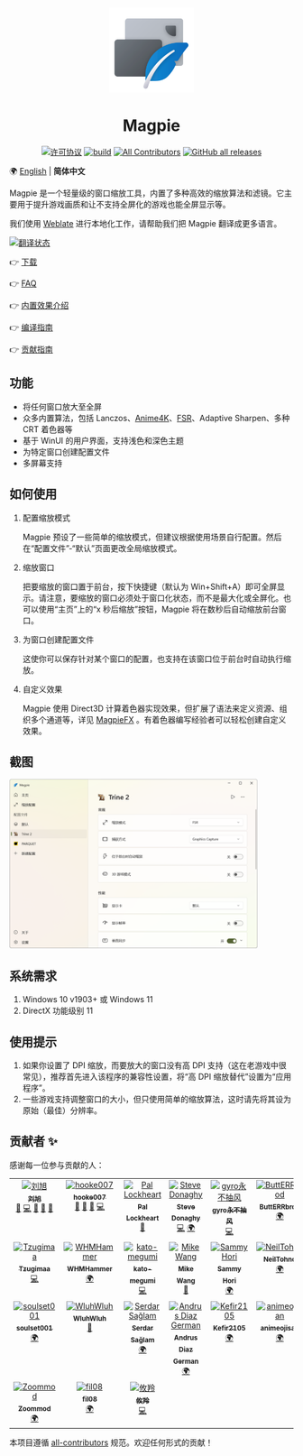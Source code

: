 <br>
<p align="center">
  <img src="./src/Magpie/Icons/SVG/Magpie Icon Full Disabled.svg" width="150px" height="150px" alt="Logo">
</p>
<h1 align="center">Magpie</h1>

<div align="center">

[![许可协议](https://img.shields.io/github/license/Blinue/Magpie)](./LICENSE)
[![build](https://github.com/Blinue/Magpie/actions/workflows/build.yml/badge.svg)](https://github.com/Blinue/Magpie/actions/workflows/build.yml)
[![All Contributors](https://img.shields.io/github/all-contributors/Blinue/Magpie)](#%E8%B4%A1%E7%8C%AE%E8%80%85-)
[![GitHub all releases](https://img.shields.io/github/downloads/Blinue/Magpie/total)](https://github.com/Blinue/Magpie/releases)

</div>

🌍 [English](./README.md) | **简体中文**

Magpie 是一个轻量级的窗口缩放工具，内置了多种高效的缩放算法和滤镜。它主要用于提升游戏画质和让不支持全屏化的游戏也能全屏显示等。

我们使用 [Weblate](https://weblate.org) 进行本地化工作，请帮助我们把 Magpie 翻译成更多语言。

[![翻译状态](https://hosted.weblate.org/widgets/magpie/-/287x66-white.png)](https://hosted.weblate.org/engage/magpie/)

:point_right: [下载](https://github.com/Blinue/Magpie/releases)

:point_right: [FAQ](https://github.com/Blinue/Magpie/wiki/FAQ)

:point_right: [内置效果介绍](https://github.com/Blinue/Magpie/wiki/内置效果介绍)

:point_right: [编译指南](https://github.com/Blinue/Magpie/wiki/编译指南)

:point_right: [贡献指南](./CONTRIBUTING.md)

## 功能

* 将任何窗口放大至全屏
* 众多内置算法，包括 Lanczos、[Anime4K](https://github.com/bloc97/Anime4K)、[FSR](https://github.com/GPUOpen-Effects/FidelityFX-FSR)、Adaptive Sharpen、多种 CRT 着色器等
* 基于 WinUI 的用户界面，支持浅色和深色主题
* 为特定窗口创建配置文件
* 多屏幕支持

## 如何使用

1. 配置缩放模式

    Magpie 预设了一些简单的缩放模式，但建议根据使用场景自行配置。然后在“配置文件”-“默认”页面更改全局缩放模式。

2. 缩放窗口

    把要缩放的窗口置于前台，按下快捷键（默认为 Win+Shift+A）即可全屏显示。请注意，要缩放的窗口必须处于窗口化状态，而不是最大化或全屏化。也可以使用“主页”上的“x 秒后缩放”按钮，Magpie 将在数秒后自动缩放前台窗口。

3. 为窗口创建配置文件

    这使你可以保存针对某个窗口的配置，也支持在该窗口位于前台时自动执行缩放。
    
4. 自定义效果

    Magpie 使用 Direct3D 计算着色器实现效果，但扩展了语法来定义资源、组织多个通道等，详见 [MagpieFX](https://github.com/Blinue/Magpie/wiki/MagpieFX) 。有着色器编写经验者可以轻松创建自定义效果。

## 截图

<img src="img/主窗口.png" alt= "主窗口" height="300">

## 系统需求

1. Windows 10 v1903+ 或 Windows 11
2. DirectX 功能级别 11

## 使用提示

1. 如果你设置了 DPI 缩放，而要放大的窗口没有高 DPI 支持（这在老游戏中很常见），推荐首先进入该程序的兼容性设置，将“高 DPI 缩放替代”设置为“应用程序”。
2. 一些游戏支持调整窗口的大小，但只使用简单的缩放算法，这时请先将其设为原始（最佳）分辨率。

## 贡献者 ✨

感谢每一位参与贡献的人：

<!-- ALL-CONTRIBUTORS-LIST:START - Do not remove or modify this section -->
<!-- prettier-ignore-start -->
<!-- markdownlint-disable -->
<table>
  <tbody>
    <tr>
      <td align="center" valign="top" width="14.28%"><a href="https://github.com/Blinue"><img src="https://avatars.githubusercontent.com/u/34770031?v=4?s=100" width="100px;" alt="刘旭"/><br /><sub><b>刘旭</b></sub></a><br /><a href="#maintenance-Blinue" title="Maintenance">🚧</a> <a href="https://github.com/Blinue/Magpie/commits?author=Blinue" title="Code">💻</a> <a href="https://github.com/Blinue/Magpie/pulls?q=is%3Apr+reviewed-by%3ABlinue" title="Reviewed Pull Requests">👀</a> <a href="https://github.com/Blinue/Magpie/commits?author=Blinue" title="Documentation">📖</a> <a href="#question-Blinue" title="Answering Questions">💬</a></td>
      <td align="center" valign="top" width="14.28%"><a href="https://github.com/hooke007"><img src="https://avatars.githubusercontent.com/u/41094733?v=4?s=100" width="100px;" alt="hooke007"/><br /><sub><b>hooke007</b></sub></a><br /><a href="https://github.com/Blinue/Magpie/commits?author=hooke007" title="Documentation">📖</a> <a href="#question-hooke007" title="Answering Questions">💬</a> <a href="#userTesting-hooke007" title="User Testing">📓</a> <a href="https://github.com/Blinue/Magpie/commits?author=hooke007" title="Code">💻</a></td>
      <td align="center" valign="top" width="14.28%"><a href="http://palxex.ys168.com"><img src="https://avatars.githubusercontent.com/u/58222?v=4?s=100" width="100px;" alt="Pal Lockheart"/><br /><sub><b>Pal Lockheart</b></sub></a><br /><a href="#userTesting-palxex" title="User Testing">📓</a></td>
      <td align="center" valign="top" width="14.28%"><a href="https://www.stevedonaghy.com/"><img src="https://avatars.githubusercontent.com/u/1029699?v=4?s=100" width="100px;" alt="Steve Donaghy"/><br /><sub><b>Steve Donaghy</b></sub></a><br /><a href="https://github.com/Blinue/Magpie/commits?author=neoKushan" title="Code">💻</a> <a href="#translation-neoKushan" title="Translation">🌍</a></td>
      <td align="center" valign="top" width="14.28%"><a href="http://gyrojeff.top"><img src="https://avatars.githubusercontent.com/u/30655701?v=4?s=100" width="100px;" alt="gyro永不抽风"/><br /><sub><b>gyro永不抽风</b></sub></a><br /><a href="https://github.com/Blinue/Magpie/commits?author=JeffersonQin" title="Code">💻</a></td>
      <td align="center" valign="top" width="14.28%"><a href="https://github.com/ButtERRbrod"><img src="https://avatars.githubusercontent.com/u/89013889?v=4?s=100" width="100px;" alt="ButtERRbrod"/><br /><sub><b>ButtERRbrod</b></sub></a><br /><a href="#translation-ButtERRbrod" title="Translation">🌍</a></td>
      <td align="center" valign="top" width="14.28%"><a href="https://github.com/0x4E69676874466F78"><img src="https://avatars.githubusercontent.com/u/4449851?v=4?s=100" width="100px;" alt="NightFox"/><br /><sub><b>NightFox</b></sub></a><br /><a href="#translation-0x4E69676874466F78" title="Translation">🌍</a></td>
    </tr>
    <tr>
      <td align="center" valign="top" width="14.28%"><a href="https://github.com/Tzugimaa"><img src="https://avatars.githubusercontent.com/u/4981077?v=4?s=100" width="100px;" alt="Tzugimaa"/><br /><sub><b>Tzugimaa</b></sub></a><br /><a href="https://github.com/Blinue/Magpie/commits?author=Tzugimaa" title="Code">💻</a></td>
      <td align="center" valign="top" width="14.28%"><a href="https://github.com/WHMHammer"><img src="https://avatars.githubusercontent.com/u/35433952?v=4?s=100" width="100px;" alt="WHMHammer"/><br /><sub><b>WHMHammer</b></sub></a><br /><a href="#translation-WHMHammer" title="Translation">🌍</a></td>
      <td align="center" valign="top" width="14.28%"><a href="https://github.com/kato-megumi"><img src="https://avatars.githubusercontent.com/u/29451351?v=4?s=100" width="100px;" alt="kato-megumi"/><br /><sub><b>kato-megumi</b></sub></a><br /><a href="https://github.com/Blinue/Magpie/commits?author=kato-megumi" title="Code">💻</a></td>
      <td align="center" valign="top" width="14.28%"><a href="https://github.com/MikeWang000000"><img src="https://avatars.githubusercontent.com/u/11748152?v=4?s=100" width="100px;" alt="Mike Wang"/><br /><sub><b>Mike Wang</b></sub></a><br /><a href="#userTesting-MikeWang000000" title="User Testing">📓</a></td>
      <td align="center" valign="top" width="14.28%"><a href="http://sammyhori.com"><img src="https://avatars.githubusercontent.com/u/116026761?v=4?s=100" width="100px;" alt="Sammy Hori"/><br /><sub><b>Sammy Hori</b></sub></a><br /><a href="#translation-sammyhori" title="Translation">🌍</a></td>
      <td align="center" valign="top" width="14.28%"><a href="https://github.com/NeilTohno"><img src="https://avatars.githubusercontent.com/u/28284594?v=4?s=100" width="100px;" alt="NeilTohno"/><br /><sub><b>NeilTohno</b></sub></a><br /><a href="#translation-NeilTohno" title="Translation">🌍</a></td>
      <td align="center" valign="top" width="14.28%"><a href="https://github.com/a0193143"><img src="https://avatars.githubusercontent.com/u/32773311?v=4?s=100" width="100px;" alt="a0193143"/><br /><sub><b>a0193143</b></sub></a><br /><a href="#translation-a0193143" title="Translation">🌍</a></td>
    </tr>
    <tr>
      <td align="center" valign="top" width="14.28%"><a href="https://github.com/soulset001"><img src="https://avatars.githubusercontent.com/u/121711747?v=4?s=100" width="100px;" alt="soulset001"/><br /><sub><b>soulset001</b></sub></a><br /><a href="#translation-soulset001" title="Translation">🌍</a></td>
      <td align="center" valign="top" width="14.28%"><a href="https://github.com/WluhWluh"><img src="https://avatars.githubusercontent.com/u/52004526?v=4?s=100" width="100px;" alt="WluhWluh"/><br /><sub><b>WluhWluh</b></sub></a><br /><a href="#design-WluhWluh" title="Design">🎨</a></td>
      <td align="center" valign="top" width="14.28%"><a href="https://github.com/SerdarSaglam"><img src="https://avatars.githubusercontent.com/u/42881121?v=4?s=100" width="100px;" alt="Serdar Sağlam"/><br /><sub><b>Serdar Sağlam</b></sub></a><br /><a href="#translation-SerdarSaglam" title="Translation">🌍</a></td>
      <td align="center" valign="top" width="14.28%"><a href="https://github.com/AndrusGerman"><img src="https://avatars.githubusercontent.com/u/30560543?v=4?s=100" width="100px;" alt="Andrus Diaz German"/><br /><sub><b>Andrus Diaz German</b></sub></a><br /><a href="#translation-AndrusGerman" title="Translation">🌍</a></td>
      <td align="center" valign="top" width="14.28%"><a href="https://github.com/Kefir2105"><img src="https://avatars.githubusercontent.com/u/103105829?v=4?s=100" width="100px;" alt="Kefir2105"/><br /><sub><b>Kefir2105</b></sub></a><br /><a href="#translation-Kefir2105" title="Translation">🌍</a></td>
      <td align="center" valign="top" width="14.28%"><a href="https://github.com/animeojisan"><img src="https://avatars.githubusercontent.com/u/132756551?v=4?s=100" width="100px;" alt="animeojisan"/><br /><sub><b>animeojisan</b></sub></a><br /><a href="#translation-animeojisan" title="Translation">🌍</a></td>
      <td align="center" valign="top" width="14.28%"><a href="https://github.com/MuscularPuky"><img src="https://avatars.githubusercontent.com/u/93962018?v=4?s=100" width="100px;" alt="MuscularPuky"/><br /><sub><b>MuscularPuky</b></sub></a><br /><a href="#translation-MuscularPuky" title="Translation">🌍</a></td>
    </tr>
    <tr>
      <td align="center" valign="top" width="14.28%"><a href="https://github.com/Zoommod"><img src="https://avatars.githubusercontent.com/u/71239440?v=4?s=100" width="100px;" alt="Zoommod"/><br /><sub><b>Zoommod</b></sub></a><br /><a href="#translation-Zoommod" title="Translation">🌍</a></td>
      <td align="center" valign="top" width="14.28%"><a href="https://github.com/fil08"><img src="https://avatars.githubusercontent.com/u/125665523?v=4?s=100" width="100px;" alt="fil08"/><br /><sub><b>fil08</b></sub></a><br /><a href="#translation-fil08" title="Translation">🌍</a></td>
      <td align="center" valign="top" width="14.28%"><a href="https://github.com/IsaiasYang"><img src="https://avatars.githubusercontent.com/u/20205571?v=4?s=100" width="100px;" alt="攸羚"/><br /><sub><b>攸羚</b></sub></a><br /><a href="https://github.com/Blinue/Magpie/commits?author=IsaiasYang" title="Code">💻</a></td>
    </tr>
  </tbody>
</table>

<!-- markdownlint-restore -->
<!-- prettier-ignore-end -->

<!-- ALL-CONTRIBUTORS-LIST:END -->

本项目遵循 [all-contributors](https://allcontributors.org/) 规范。欢迎任何形式的贡献！
